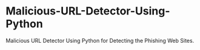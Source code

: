 # Malicious-URL-Detector-Using-Python
Malicious URL Detector Using Python for  Detecting the Phishing Web Sites.
